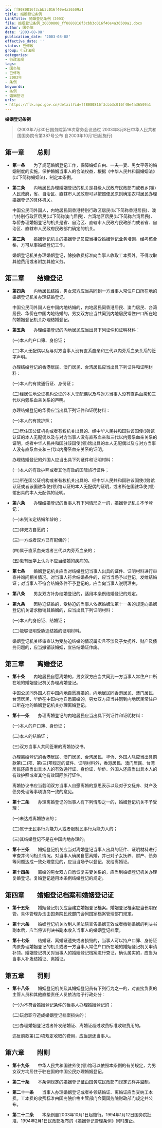 ```yaml
---
id: ff8080816f3cbb3c016f40e4a36509a1
title: 婚姻登记条例
LinkTitle: 婚姻登记条例（2003）
file: 婚姻登记条例_20030808_ff8080816f3cbb3c016f40e4a36509a1.docx
author: 国务院
date: '2003-08-08'
publication_date: '2003-08-08'
effective_date: ''
status: 已修改
group: 行政法规
categories:
- 行政法规
tags:
- 国务院
- 已修改
- 2003年
- 条例
keywords:
- 条例
- 婚姻登记
urls:
- https://flk.npc.gov.cn/detail?id=ff8080816f3cbb3c016f40e4a36509a1
---
```


**婚姻登记条例**

> (2003年7月30日国务院第16次常务会议通过 2003年8月8日中华人民共和国国务院令第387号公布 自2003年10月1日起施行)

## 第一章　　总则

- **第一条**　　为了规范婚姻登记工作，保障婚姻自由、一夫一妻、男女平等的婚姻制度的实施，保护婚姻当事人的合法权益，根据《中华人民共和国婚姻法》(以下简称婚姻法)，制定本条例。

- **第二条**　　内地居民办理婚姻登记的机关是县级人民政府民政部门或者乡(镇)人民政府，省、自治区、直辖市人民政府可以按照便民原则确定农村居民办理婚姻登记的具体机关。

  中国公民同外国人，内地居民同香港特别行政区居民(以下简称香港居民)、澳门特别行政区居民(以下简称澳门居民)、台湾地区居民(以下简称台湾居民)、华侨办理婚姻登记的机关是省、自治区、直辖市人民政府民政部门或者省、自治区、直辖市人民政府民政部门确定的机关。

- **第三条**　　婚姻登记机关的婚姻登记员应当接受婚姻登记业务培训，经考核合格，方可从事婚姻登记工作。

  婚姻登记机关办理婚姻登记，除按收费标准向当事人收取工本费外，不得收取其他费用或者附加其他义务。

## 第二章　　结婚登记

- **第四条**　　内地居民结婚，男女双方应当共同到一方当事人常住户口所在地的婚姻登记机关办理结婚登记。

  中国公民同外国人在中国内地结婚的，内地居民同香港居民、澳门居民、台湾居民、华侨在中国内地结婚的，男女双方应当共同到内地居民常住户口所在地的婚姻登记机关办理结婚登记。

- **第五条**　　办理结婚登记的内地居民应当出具下列证件和证明材料：

  (一)本人的户口簿、身份证；

  (二)本人无配偶以及与对方当事人没有直系血亲和三代以内旁系血亲关系的签字声明。

  办理结婚登记的香港居民、澳门居民、台湾居民应当出具下列证件和证明材料：

  (一)本人的有效通行证、身份证；

  (二)经居住地公证机构公证的本人无配偶以及与对方当事人没有直系血亲和三代以内旁系血亲关系的声明。

  办理结婚登记的华侨应当出具下列证件和证明材料：

  (一)本人的有效护照；

  (二)居住国公证机构或者有权机关出具的、经中华人民共和国驻该国使(领)馆认证的本人无配偶以及与对方当事人没有直系血亲和三代以内旁系血亲关系的证明，或者中华人民共和国驻该国使(领)馆出具的本人无配偶以及与对方当事人没有直系血亲和三代以内旁系血亲关系的证明。

  办理结婚登记的外国人应当出具下列证件和证明材料：

  (一)本人的有效护照或者其他有效的国际旅行证件；

  (二)所在国公证机构或者有权机关出具的、经中华人民共和国驻该国使(领)馆认证或者该国驻华使(领)馆认证的本人无配偶的证明，或者所在国驻华使(领)馆出具的本人无配偶的证明。

- **第六条**　　办理结婚登记的当事人有下列情形之一的，婚姻登记机关不予登记：

  (一)未到法定结婚年龄的；

  (二)非双方自愿的；

  (三)一方或者双方已有配偶的；

  (四)属于直系血亲或者三代以内旁系血亲的；

  (五)患有医学上认为不应当结婚的疾病的。

- **第七条**　　婚姻登记机关应当对结婚登记当事人出具的证件、证明材料进行审查并询问相关情况。对当事人符合结婚条件的，应当当场予以登记，发给结婚证；对当事人不符合结婚条件不予登记的，应当向当事人说明理由。

- **第八条**　　男女双方补办结婚登记的，适用本条例结婚登记的规定。

- **第九条**　　因胁迫结婚的，受胁迫的当事人依据婚姻法第十一条的规定向婚姻登记机关请求撤销其婚姻的，应当出具下列证明材料：

  (一)本人的身份证、结婚证；

  (二)能够证明受胁迫结婚的证明材料。

  婚姻登记机关经审查认为受胁迫结婚的情况属实且不涉及子女抚养、财产及债务问题的，应当撤销该婚姻，宣告结婚证作废。

## 第三章　　离婚登记

- **第十条**　　内地居民自愿离婚的，男女双方应当共同到一方当事人常住户口所在地的婚姻登记机关办理离婚登记。

  中国公民同外国人在中国内地自愿离婚的，内地居民同香港居民、澳门居民、台湾居民、华侨在中国内地自愿离婚的，男女双方应当共同到内地居民常住户口所在地的婚姻登记机关办理离婚登记。

- **第十一条**　　办理离婚登记的内地居民应当出具下列证件和证明材料：

  (一)本人的户口簿、身份证；

  (二)本人的结婚证；

  (三)双方当事人共同签署的离婚协议书。

  办理离婚登记的香港居民、澳门居民、台湾居民、华侨、外国人除应当出具前款第(二)项、第(三)项规定的证件、证明材料外，香港居民、澳门居民、台湾居民还应当出具本人的有效通行证、身份证，华侨、外国人还应当出具本人的有效护照或者其他有效国际旅行证件。

  离婚协议书应当载明双方当事人自愿离婚的意思表示以及对子女抚养、财产及债务处理等事项协商一致的意见。

- **第十二条**　　办理离婚登记的当事人有下列情形之一的，婚姻登记机关不予受理：

  (一)未达成离婚协议的；

  (二)属于无民事行为能力人或者限制民事行为能力人的；

  (三)其结婚登记不是在中国内地办理的。

- **第十三条**　　婚姻登记机关应当对离婚登记当事人出具的证件、证明材料进行审查并询问相关情况。对当事人确属自愿离婚，并已对子女抚养、财产、债务等问题达成一致处理意见的，应当当场予以登记，发给离婚证。

- **第十四条**　　离婚的男女双方自愿恢复夫妻关系的，应当到婚姻登记机关办理复婚登记。复婚登记适用本条例结婚登记的规定。

## 第四章　　婚姻登记档案和婚姻登记证

- **第十五条**　　婚姻登记机关应当建立婚姻登记档案。婚姻登记档案应当长期保管。具体管理办法由国务院民政部门会同国家档案管理部门规定。

- **第十六条**　　婚姻登记机关收到人民法院宣告婚姻无效或者撤销婚姻的判决书副本后，应当将该判决书副本收入当事人的婚姻登记档案。

- **第十七条**　　结婚证、离婚证遗失或者损毁的，当事人可以持户口簿、身份证向原办理婚姻登记的机关或者一方当事人常住户口所在地的婚姻登记机关申请补领。婚姻登记机关对当事人的婚姻登记档案进行查证，确认属实的，应当为当事人补发结婚证、离婚证。

## 第五章　　罚则

- **第十八条**　　婚姻登记机关及其婚姻登记员有下列行为之一的，对直接负责的主管人员和其他直接责任人员依法给予行政处分：

  (一)为不符合婚姻登记条件的当事人办理婚姻登记的；

  (二)玩忽职守造成婚姻登记档案损失的；

  (三)办理婚姻登记或者补发结婚证、离婚证超过收费标准收取费用的。

  违反前款第(三)项规定收取的费用，应当退还当事人。

## 第六章　　附则

- **第十九条**　　中华人民共和国驻外使(领)馆可以依照本条例的有关规定，为男女双方均居住于驻在国的中国公民办理婚姻登记。

- **第二十条**　　本条例规定的婚姻登记证由国务院民政部门规定式样并监制。

- **第二十一条**　　当事人办理婚姻登记或者补领结婚证、离婚证应当交纳工本费。工本费的收费标准由国务院价格主管部门会同国务院财政部门规定并公布。

- **第二十二条**　　本条例自2003年10月1日起施行。1994年1月12日国务院批准、1994年2月1日民政部发布的《婚姻登记管理条例》同时废止。
